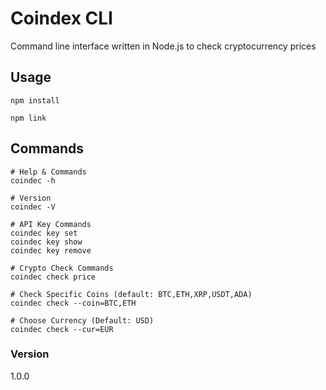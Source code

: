 # Coindex CLI

Command line interface written in Node.js to check cryptocurrency prices

## Usage

```
npm install

npm link
```

## Commands

```
# Help & Commands
coindec -h

# Version
coindec -V

# API Key Commands
coindec key set
coindec key show
coindec key remove

# Crypto Check Commands
coindec check price

# Check Specific Coins (default: BTC,ETH,XRP,USDT,ADA)
coindec check --coin=BTC,ETH

# Choose Currency (Default: USD)
coindec check --cur=EUR
```

### Version

1.0.0

